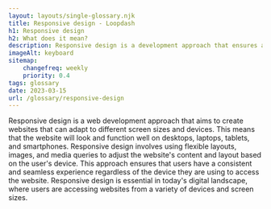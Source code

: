 ```yaml
--- 
layout: layouts/single-glossary.njk
title: Responsive design - Loopdash
h1: Responsive design
h2: What does it mean?
description: Responsive design is a development approach that ensures a website or theme adapts to different screen sizes and devices, providing an optimal user experience, and is essential for any modern WordPress site.
imageAlt: keyboard
sitemap:
	changefreq: weekly
	priority: 0.4
tags: glossary
date: 2023-03-15
url: /glossary/responsive-design
---
```


Responsive design is a web development approach that aims to create websites that can adapt to different screen sizes and devices. This means that the website will look and function well on desktops, laptops, tablets, and smartphones. Responsive design involves using flexible layouts, images, and media queries to adjust the website's content and layout based on the user's device. This approach ensures that users have a consistent and seamless experience regardless of the device they are using to access the website. Responsive design is essential in today's digital landscape, where users are accessing websites from a variety of devices and screen sizes.
